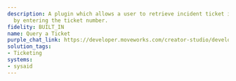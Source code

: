 ```yaml
---
description: A plugin which allows a user to retrieve incident ticket information
  by entering the ticket number.
fidelity: BUILT_IN
name: Query a Ticket
purple_chat_link: https://developer.moveworks.com/creator-studio/developer-tools/purple-chat/?conversation=%7B%22startTimestamp%22%3A%2211%3A43%2BAM%22%2C%22messages%22%3A%5B%7B%22role%22%3A%22user%22%2C%22parts%22%3A%5B%7B%22richText%22%3A%22%3Cp%3ECan+you+get+me+the+details+for+ticket+IT-59850%3F%3C%2Fp%3E%22%7D%5D%7D%2C%7B%22role%22%3A%22assistant%22%2C%22parts%22%3A%5B%7B%22reasoningSteps%22%3A%5B%7B%22richText%22%3A%22%3Cp%3EWorking+on%3A+%E2%80%9CDetails+for+IT-59580%E2%80%9D%3C%2Fp%3E%22%2C%22status%22%3A%22success%22%7D%2C%7B%22richText%22%3A%22%3Cp%3ERetrieving+ticket+information+for+%E2%80%9CIT-59580%5C%22%3C%2Fp%3E%22%2C%22status%22%3A%22success%22%7D%2C%7B%22richText%22%3A%22%3Cp%3E%3Cem%3ESummarizing+based+on+%3C%2Fem%3E%3Cstrong%3E1%3C%2Fstrong%3E%3Cem%3E+top+resource%3C%2Fem%3E%3C%2Fp%3E%22%2C%22status%22%3A%22success%22%7D%5D%7D%5D%2C%22showFeedbackTray%22%3Afalse%7D%2C%7B%22role%22%3A%22assistant%22%2C%22parts%22%3A%5B%7B%22richText%22%3A%22%3Cp%3E%3Ca+href%3D%5C%22google.com%5C%22%3E%3Cstrong%3EIT-59580%3A%3C%2Fstrong%3E%3C%2Fa%3E%3Cstrong%3E+I+want+to+ask+about+a+Laptop+replacement%3C%2Fstrong%3E%3Cbr%3E%5Cn%3Cbr%3E%5Cn%3Cstrong%3EStatus%3A+%3C%2Fstrong%3EIn+Progress%3Cbr%3E%5Cn%3Cbr%3E%5Cn%3Cstrong%3ELast+Activity%3A+%3C%2Fstrong%3ELucas+R+said%3A+Pending+approval+from+IT%3Cbr%3E%5Cn%3Cbr%3E%5Cn%3Cstrong%3ERequested+for%3A+%3C%2Fstrong%3EYatin+A%3Cstrong%3E%3Cbr%3E%5Cn%3Cbr%3E%5CnCreated+at%3A+%3C%2Fstrong%3EFriday%2C+February+10%2C+2025+-+5%3A38AM+PST%3Cbr%3E%5Cn%3Cbr%3E%5Cn%3Cstrong%3EAssignee%3A+%3C%2Fstrong%3EAjay+M%3Cbr%3E%5Cn%3C%2Fp%3E%22%7D%2C%7B%22richText%22%3A%22%3Cp%3EYou+can+%3Cstrong%3Eadd+comments+or+attachments%3C%2Fstrong%3E+related+to+%3Cstrong%3EIT-59580%3C%2Fstrong%3E.%3C%2Fp%3E%22%7D%2C%7B%22buttons%22%3A%5B%7B%22buttonText%22%3A%22Add+comment%22%7D%2C%7B%22buttonText%22%3A%22Close+issue%22%7D%2C%7B%22buttonText%22%3A%22%E2%9C%94%EF%B8%8F+Got+it%2C+thanks%22%7D%5D%7D%2C%7B%22citations%22%3A%5B%7B%22connectorName%22%3A%22servicenow%22%2C%22citationTitle%22%3A%22IT-59580%22%7D%5D%7D%5D%7D%5D%7D
solution_tags:
- Ticketing
systems:
- sysaid
---
```

